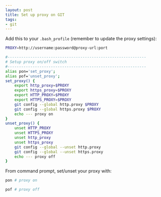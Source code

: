 ```yaml
---
layout: post
title: Set up proxy on GIT
tags:
- git
---
```


Add this to your `.bash_profile` (remember to update the proxy settings):

```bash
PROXY=http://username:password@proxy-url:port

#-------------------------------------------------------------
# Setup proxy on/off switch
#-------------------------------------------------------------
alias pon='set_proxy';
alias pof='unset_proxy';
set_proxy() {
	export http_proxy=$PROXY
	export https_proxy=$PROXY
	export HTTP_PROXY=$PROXY
	export HTTPS_PROXY=$PROXY
	git config --global http.proxy $PROXY
	git config --global https.proxy $PROXY
	echo --- proxy on
}
unset_proxy() {
	unset HTTP_PROXY
	unset HTTPS_PROXY
	unset http_proxy
	unset https_proxy
	git config --global --unset http.proxy
	git config --global --unset https.proxy
	echo --- proxy off
}
```

From command prompt, set/unset your proxy with:

```bash
pon # proxy on

pof # proxy off
```
